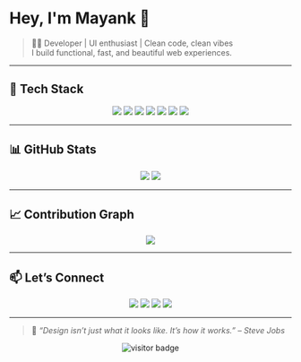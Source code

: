 # Hey, I'm Mayank 👋

> 🧑‍💻 Developer | UI enthusiast | Clean code, clean vibes  
> I build functional, fast, and beautiful web experiences.

---

## 🔧 Tech Stack

<p align="center">
  <img src="https://img.shields.io/badge/HTML5-000?style=for-the-badge&logo=html5&logoColor=orange" />
  <img src="https://img.shields.io/badge/CSS3-000?style=for-the-badge&logo=css3&logoColor=orange" />
  <img src="https://img.shields.io/badge/Python-000?style=for-the-badge&logo=python&logoColor=orange" />
  <img src="https://img.shields.io/badge/Java-000?style=for-the-badge&logo=java&logoColor=orange" />
  <img src="https://img.shields.io/badge/React-000?style=for-the-badge&logo=react&logoColor=orange" />
  <img src="https://img.shields.io/badge/Next.js-000?style=for-the-badge&logo=next.js&logoColor=orange" />
  <img src="https://img.shields.io/badge/Node.js-000?style=for-the-badge&logo=node.js&logoColor=orange" />
</p>

---

## 📊 GitHub Stats

<p align="center">
  <img src="https://github-readme-stats.vercel.app/api?username=actualmayank&show_icons=true&theme=dark&hide_border=true&icon_color=orange&title_color=orange&text_color=aaaaaa" />
  <img src="https://github-readme-streak-stats.herokuapp.com/?user=actualmayank&theme=dark&hide_border=true&ring=orange&fire=orange&currStreakLabel=orange" />
</p>

---

## 📈 Contribution Graph

<p align="center">
  <img src="https://github-readme-activity-graph.vercel.app/graph?username=actualmayank&theme=github-compact&color=orange&line=orange&point=orange&hide_border=true" />
</p>

---

## 📫 Let’s Connect

<p align="center">
  <a href="https://linkedin.com/in/actualmayank"><img src="https://img.shields.io/badge/LinkedIn-000?style=for-the-badge&logo=linkedin&logoColor=orange" /></a>
  <a href="https://github.com/actualmayank"><img src="https://img.shields.io/badge/GitHub-000?style=for-the-badge&logo=github&logoColor=orange" /></a>
  <a href="https://instagram.com/actualmayank"><img src="https://img.shields.io/badge/Instagram-000?style=for-the-badge&logo=instagram&logoColor=orange" /></a>
  <a href="https://monkeytype.com/profile/actualmayank"><img src="https://img.shields.io/badge/Monkeytype-000?style=for-the-badge&logo=monkeytype&logoColor=orange" /></a>
</p>

---

> 💬 *“Design isn’t just what it looks like. It’s how it works.” – Steve Jobs*

<p align="center">
  <img src="https://komarev.com/ghpvc/?username=actualmayank&color=orange&style=flat" alt="visitor badge"/>
</p>
